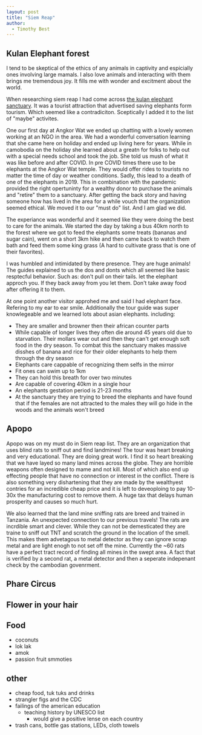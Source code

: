 ```yaml
---
layout: post
title: "Siem Reap"
author:
  - Timothy Best
---
```


## Kulan Elephant forest

I tend to be skeptical of the ethics of any animals in captivity and espicially ones involving large mamals. I also love animals and interacting with them brings me tremendous joy. It fills me with wonder and excitment about the world.

When researching siem reap I had come across [the kulan elephant sanctuary](https://www.kulenforest.asia/). It was a tourist attraction that advertised saving elephants form tourism. Which seemed like a contradiciton. Sceptically I added it to the list of "maybe" activites.

One our first day at Angkor Wat we ended up chatting with a lovely women working at an NGO in the area. We had a wonderful conversation learning that she came here on holiday and ended up living here for years. While in camobodia on the holiday she learned about a greatn for folks to help out with a special needs school and took the job. She told us mush of what it was like before and after COVID. In pre COVID times there use to be elephants at the Angkor Wat temple. They would offer rides to tourists no matter the time of day or weather conditions. Sadly, this lead to a death of one of the elephants in 2019. This in combination with the pandemic provided the right opertuninty for a wealthy donor to purchase the animals and "retire" them to a sanctuary. After getting the back story and having someone how has lived in the area for a while vouch that the organization seemed ethical. We moved it to our "must do" list. And I am glad we did.

The experiance was wonderful and it seemed like they were doing the best to care for the animals. We started the day by taking a bus 40km north to the forest where we got to feed the elephants some treats (bananas and sugar cain), went on a short 3km hike and then came back to watch them bath and feed them some king grass (A hard to cultivate grass that is one of their favorites). 

I was humbled and intimidated by there presence. They are huge animals! The guides explained to us the dos and donts which all seemed like basic resptecful behavior. Such as: don't pull on their tails. let the elephant approch you. If they back away from you let them. Don't take away food after offering it to them. 

At one point another visitor approhed me and said I had elephant face. Refering to my ear to ear smile. Additionally the tour guide was super knowlegeable and we learned lots about asian elephants. including:

- They are smaller and browner then their african counter parts
- While capable of longer lives they often die around 45 years old due to starvation. Their mollars wear out and then they can't get enough soft food in the dry season. To combat this the sanctuary makes massive disshes of banana and rice for their older elephants to help them through the dry season
- Elephants care cappable of recognizing them selfs in the mirror
- Fit ones can swim up to 1km
- They can hold this breath for over two minutes
- Are capable of covering 40km in a single hour
- An elephants gestation period is 21-23 months
- At the sanctuary they are trying to breed the elephants and have found that if the females are not attracted to the males they will go hide in the woods and the animals won't breed

## Apopo

Apopo was on my must do in Siem reap list. They are an organization that uses blind rats to sniff out and find landmines! The tour was heart breaking and very educational. They are doing great work. I find it so heart breaking that we have layed so many land mines across the globe. They are horrible weapons often designed to mame and not kill. Most of which also end up effecting people that have no connection or interest in the conflict. There is also something very dishartening that they are made by the wealthyest contries for an incredible cheap price and it is left to deveoploing to pay 10-30x the manufacturing cost to remove them. A huge tax that delays human prosperity and causes so much hurt.

We also learned that the land mine sniffing rats are breed and trained in Tanzania. An unexpected connection to our previous travels! The rats are incrdible smart and clever. While they can not be demesticated they are traine to sniff out TNT and scratch the ground in the location of the smell. This makes them advetagous to metal detector as they can ignore scrap metal and are light enogh to not set off the mine. Currently the ~60 rats have a perfect tract record of finding all mines in the swept area. A fact that is verified by a second rat, a metal detector and then a seperate indepenant check by the cambodian govenrment. 

## Phare Circus



## Flower in your hair

## Food
- coconuts
- lok lak
- amok
- passion fruit smmoties


## other
- cheap food, tuk tuks and drinks
- strangler figs and the CDC
- failings of the american education 
  - teaching history by UNESCO list
    - would give a positive lense on each country
- trash cans, bottle gas stations, LEDs, cloth towels 
